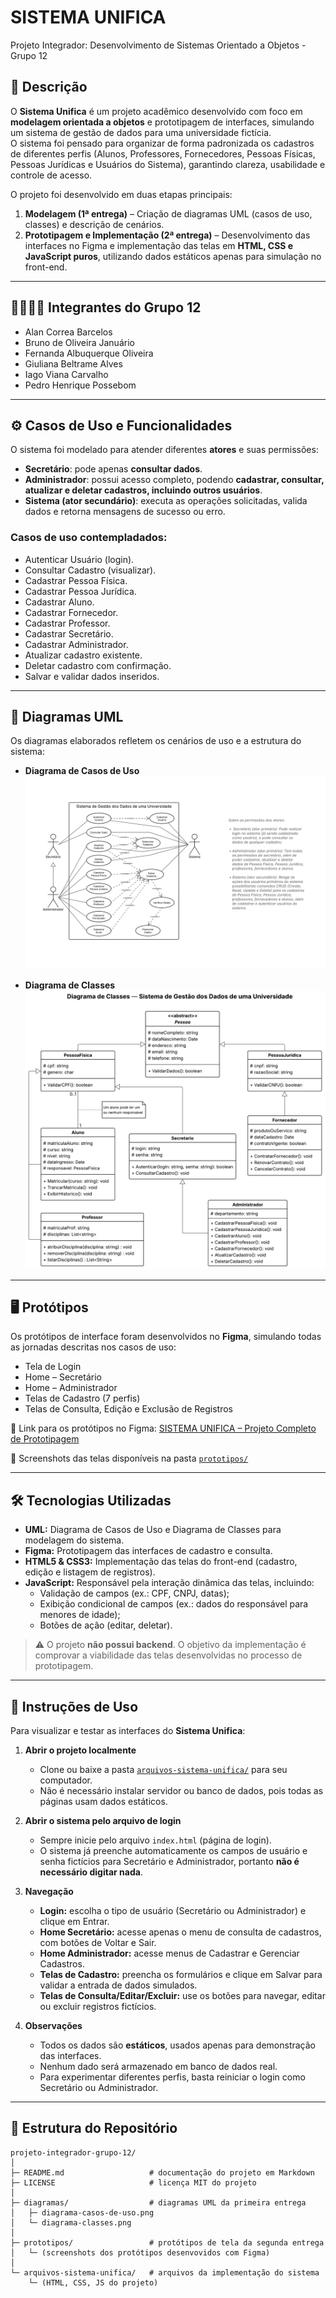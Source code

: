 # SISTEMA UNIFICA  
Projeto Integrador: Desenvolvimento de Sistemas Orientado a Objetos - Grupo 12 

## 📌 Descrição
O **Sistema Unifica** é um projeto acadêmico desenvolvido com foco em **modelagem orientada a objetos** e prototipagem de interfaces, simulando um sistema de gestão de dados para uma universidade fictícia.  
O sistema foi pensado para organizar de forma padronizada os cadastros de diferentes perfis (Alunos, Professores, Fornecedores, Pessoas Físicas, Pessoas Jurídicas e Usuários do Sistema), garantindo clareza, usabilidade e controle de acesso.  

O projeto foi desenvolvido em duas etapas principais:  
1. **Modelagem (1ª entrega)** – Criação de diagramas UML (casos de uso, classes) e descrição de cenários.  
2. **Prototipagem e Implementação (2ª entrega)** – Desenvolvimento das interfaces no Figma e implementação das telas em **HTML, CSS e JavaScript puros**, utilizando dados estáticos apenas para simulação no front-end.  

---

## 👨‍👩‍👧‍👦 Integrantes do Grupo 12
- Alan Correa Barcelos  
- Bruno de Oliveira Januário  
- Fernanda Albuquerque Oliveira  
- Giuliana Beltrame Alves  
- Iago Viana Carvalho  
- Pedro Henrique Possebom
  
---

## ⚙️ Casos de Uso e Funcionalidades
O sistema foi modelado para atender diferentes **atores** e suas permissões:  

- **Secretário**: pode apenas **consultar dados**.  
- **Administrador**: possui acesso completo, podendo **cadastrar, consultar, atualizar e deletar cadastros, incluindo outros usuários**.  
- **Sistema (ator secundário)**: executa as operações solicitadas, valida dados e retorna mensagens de sucesso ou erro.  

### Casos de uso contempladados:
- Autenticar Usuário (login).  
- Consultar Cadastro (visualizar).  
- Cadastrar Pessoa Física.  
- Cadastrar Pessoa Jurídica.  
- Cadastrar Aluno.
- Cadastrar Fornecedor. 
- Cadastrar Professor.  
- Cadastrar Secretário.  
- Cadastrar Administrador.   
- Atualizar cadastro existente.  
- Deletar cadastro com confirmação.  
- Salvar e validar dados inseridos.  

---

## 🧩 Diagramas UML
Os diagramas elaborados refletem os cenários de uso e a estrutura do sistema:  

- **Diagrama de Casos de Uso**  
  ![Diagrama de Casos de Uso](./diagramas/diagrama-casos-de-uso.png)  

- **Diagrama de Classes**  
  ![Diagrama de Classes](./diagramas/diagrama-classes.png)  

---

## 🖥️ Protótipos
Os protótipos de interface foram desenvolvidos no **Figma**, simulando todas as jornadas descritas nos casos de uso:  

- Tela de Login  
- Home – Secretário  
- Home – Administrador  
- Telas de Cadastro (7 perfis)  
- Telas de Consulta, Edição e Exclusão de Registros  

📎 Link para os protótipos no Figma: [SISTEMA UNIFICA – Projeto Completo de Prototipagem](https://www.figma.com/design/VTrktblFNdXOmUN1GWfsE8/SISTEMA-UNIFICA?node-id=0-1&p=f&t=DwvsWAIkEE89UmYn-0)  

📎 Screenshots das telas disponíveis na pasta [`prototipos/`](./prototipos/)  

---

## 🛠️ Tecnologias Utilizadas  
- **UML:** Diagrama de Casos de Uso e Diagrama de Classes para modelagem do sistema.  
- **Figma:** Prototipagem das interfaces de cadastro e consulta.  
- **HTML5 & CSS3:** Implementação das telas do front-end (cadastro, edição e listagem de registros).  
- **JavaScript:** Responsável pela interação dinâmica das telas, incluindo:
  - Validação de campos (ex.: CPF, CNPJ, datas);
  - Exibição condicional de campos (ex.: dados do responsável para menores de idade);
  - Botões de ação (editar, deletar).
 
> ⚠️ O projeto **não possui backend**. O objetivo da implementação é comprovar a viabilidade das telas desenvolvidas no processo de prototipagem.

---

## 🚀 Instruções de Uso
Para visualizar e testar as interfaces do **Sistema Unifica**:  

1. **Abrir o projeto localmente**  
   - Clone ou baixe a pasta [`arquivos-sistema-unifica/`](./arquivos-sistema-unifica/) para seu computador.  
   - Não é necessário instalar servidor ou banco de dados, pois todas as páginas usam dados estáticos.  

2. **Abrir o sistema pelo arquivo de login**  
   - Sempre inicie pelo arquivo `index.html` (página de login).  
   - O sistema já preenche automaticamente os campos de usuário e senha fictícios para Secretário e Administrador, portanto **não é necessário digitar nada**.  

3. **Navegação**  
   - **Login:** escolha o tipo de usuário (Secretário ou Administrador) e clique em Entrar.  
   - **Home Secretário:** acesse apenas o menu de consulta de cadastros, com botões de Voltar e Sair.  
   - **Home Administrador:** acesse menus de Cadastrar e Gerenciar Cadastros.  
   - **Telas de Cadastro:** preencha os formulários e clique em Salvar para validar a entrada de dados simulados.  
   - **Telas de Consulta/Editar/Excluir:** use os botões para navegar, editar ou excluir registros fictícios.  

4. **Observações**  
   - Todos os dados são **estáticos**, usados apenas para demonstração das interfaces.  
   - Nenhum dado será armazenado em banco de dados real.  
   - Para experimentar diferentes perfis, basta reiniciar o login como Secretário ou Administrador.

---

## 📂 Estrutura do Repositório
```plaintext
projeto-integrador-grupo-12/
│
├─ README.md                   # documentação do projeto em Markdown
├─ LICENSE                     # licença MIT do projeto
│
├─ diagramas/                  # diagramas UML da primeira entrega
│   ├─ diagrama-casos-de-uso.png
│   └─ diagrama-classes.png
│
├─ prototipos/                 # protótipos de tela da segunda entrega
│   └─ (screenshots dos protótipos desenvovidos com Figma)
│
└─ arquivos-sistema-unifica/   # arquivos da implementação do sistema
    └─ (HTML, CSS, JS do projeto)

